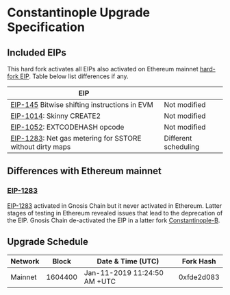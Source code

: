 # Constantinople Upgrade Specification

## Included EIPs

This hard fork activates all EIPs also activated on Ethereum mainnet [hard-fork EIP](https://eips.ethereum.org/EIPS/eip-1013).
Table below list differences if any.

| EIP |  |
| - | - |
| [EIP-145](https://eips.ethereum.org/EIPS/eip-145:) Bitwise shifting instructions in EVM | Not modified |
| [EIP-1014](https://eips.ethereum.org/EIPS/eip-1014): Skinny CREATE2 | Not modified |
| [EIP-1052](https://eips.ethereum.org/EIPS/eip-1052): EXTCODEHASH opcode | Not modified |
| [EIP-1283](https://eips.ethereum.org/EIPS/eip-1283): Net gas metering for SSTORE without dirty maps | Different scheduling |

## Differences with Ethereum mainnet

### [EIP-1283](https://eips.ethereum.org/EIPS/eip-1283)

[EIP-1283](https://eips.ethereum.org/EIPS/eip-1283) activated in Gnosis Chain but it never activated in Ethereum. Latter stages of testing in Ethereum revealed issues that lead to the deprecation of the EIP. Gnosis Chain de-activated the EIP in a latter fork [Constantinople-B](../constantinople-b.md).

## Upgrade Schedule

| Network | Block   | Date & Time (UTC)             |   Fork Hash   | 
| ------- | ------- | ----------------------------- |   ---------   | 
| Mainnet | 1604400 | Jan-11-2019 11:24:50 AM +UTC  |  0xfde2d083   | 

